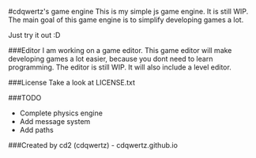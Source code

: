 #cdqwertz's game engine
This is my simple js game engine. It is still WIP.
The main goal of this game engine is to simplify developing games a lot.

Just try it out :D

###Editor
I am working on a game editor. This game editor will make developing games a lot easier, because you dont need to learn programming. The editor is still WIP.
It will also include a level editor.

###License
Take a look at LICENSE.txt

###TODO
- Complete physics engine
- Add message system
- Add paths

###Created by
cd2 (cdqwertz) - cdqwertz.github.io
